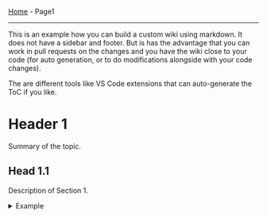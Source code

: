 
[Home](Home.md) - Page1

***

This is an example how you can build a custom wiki using markdown. It does not have a sidebar and footer. But is has the advantage that you can work in pull requests on the changes and you have the wiki close to your code (for auto generation, or to do modifications alongside with your code changes).

The are different tools like VS Code extensions that can auto-generate the ToC if you like.

# Header 1

Summary of the topic.

## Head 1.1

Description of Section 1.

<details>
    <summary>Example</summary>

```js
  nextWhenVisible() {
    // Don't call next when the page isn't visible
    // or the carousel or its parent isn't visible
    if (!document.hidden && isVisible(this._element)) {
      this.next()
    }
  }
```

</details>
